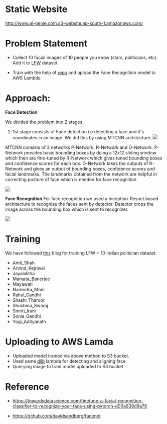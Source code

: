 # Static Website
http://www.ai-genie.com.s3-website.ap-south-1.amazonaws.com/

# Problem Statement

- Collect 10 facial images of 10 people you know (stars, politicians, etc). Add it to [LFW](http://vis-www.cs.umass.edu/lfw/lfw-funneled.tgz) dataset. 

- Train with the help of [repo](https://github.com/davidsandberg/facenet) and upload the Face Recognition model to AWS Lambda

# Approach:

**Face Detection**

We divided the problem into 2 stages
1. 1st stage consists of Face detection i.e detecting a face and it's coordinates in an image. We did this by using MTCNN architecture.
![](https://miro.medium.com/max/2506/1*ICM3jnRB1unY6G5ZRGorfg.png)

MTCNN consists of 3 networks P-Network, R-Network and O-Network. P-Network provides basic bounding boxes by doing a 12x12 sliding window which then are fine-tuned by R-Network which gives tuned bounding boxes and confidence scores for each box. O-Network takes the outputs of R-Network and gives an output of bounding boxes, confidence scores and facial landmarks. 
The landmarks obtained from the network are helpful in correcting posture of face which is needed for face recognition

![](https://3qeqpr26caki16dnhd19sv6by6v-wpengine.netdna-ssl.com/wp-content/uploads/2019/03/Pipeline-for-the-Multi-Task-Cascaded-Convolutional-Neural-Network-862x1024.png)

**Face Recognition**
For face recognition we used a Inception-Resnet based architecture to recognize the faces sent by detector. Detector crops the image across the bounding box which is sent to recognizer.

![](https://1.bp.blogspot.com/-O7AznVGY9js/V8cV_wKKsMI/AAAAAAAABKQ/maO7n2w3dT4Pkcmk7wgGqiSX5FUW2sfZgCLcB/s1600/image00.png)

# Training

We have followed [this](https://towardsdatascience.com/finetune-a-facial-recognition-classifier-to-recognize-your-face-using-pytorch-d00a639d9a79) blog for training LFW + 10 Indian politician dataset.

- Amit_Shah
- Arvind_Kejriwal
- Jayalalitha
-	Mamata_Banerjee
-	Mayawati
-	Narendra_Modi
-	Rahul_Gandhi
-	Shashi_Tharoor
-	Shushma_Swaraj
-	Smriti_Irani
-	Sonia_Gandhi
-	Yogi_Adityanath

# Uploading to AWS Lamda

- Uploaded model trained via above method to S3 bucket.
- Used same [dlib](https://github.com/chirag2saraiya/TSAI-DeepVision-EVA4/tree/master/03-Face-Recognition-Part-1) lambda for detecting and aligning face
- Querying image to train model uploaded to S3 bucket

# Reference

- https://towardsdatascience.com/finetune-a-facial-recognition-classifier-to-recognize-your-face-using-pytorch-d00a639d9a79

- https://github.com/davidsandberg/facenet


